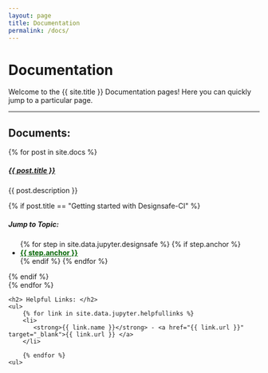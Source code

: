 ```yaml
---
layout: page
title: Documentation
permalink: /docs/
---
```


# Documentation

Welcome to the {{ site.title }} Documentation pages! Here you can quickly jump to a 
particular page.

<div class="section-index">
    <hr class="panel-line">
    <h2>Documents: </h2>
    {% for post in site.docs  %}        
    <div class="entry">
    <h5><a href="{{ post.url | prepend: site.baseurl }}">{{ post.title }}</a></h5>
    <p>{{ post.description }}</p>
    {% if post.title == "Getting started with Designsafe-CI" %}
        <h5>Jump to Topic: </h5>
        <ul>
        {% for step in site.data.jupyter.designsafe %}
        {% if step.anchor %}
        <li>
            <strong ><a href="{{ site.baseurl}}/docs/getting-started/#{{ step.anchor }}" style="color: darkgreen;">{{ step.anchor }}</a></strong>
        </li>
        {% endif %}
        {% endfor %}
    </ul>
    {% endif %}
    </div>
    {% endfor %}

    <h2> Helpful Links: </h2>
    <ul>
        {% for link in site.data.jupyter.helpfullinks %}
        <li>
           <strong>{{ link.name }}</strong> - <a href="{{ link.url }}" target="_blank">{{ link.url }} </a>
        </li>

        {% endfor %}
    <ul>


